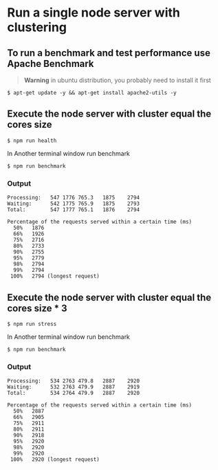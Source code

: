 # Run a single node server with clustering

## To run a benchmark and test performance use Apache Benchmark
> **Warning**
> in ubuntu distribution, you probably need to install it first
```
$ apt-get update -y && apt-get install apache2-utils -y
```

## Execute the node server with cluster equal the cores size
```
$ npm run health
```
In Another terminal window run benchmark
```
$ npm run benchmark
```

### Output
```
Processing:   547 1776 765.3   1875    2794
Waiting:      542 1775 765.9   1875    2793
Total:        547 1777 765.1   1876    2794

Percentage of the requests served within a certain time (ms)
  50%   1876
  66%   1926
  75%   2716
  80%   2733
  90%   2755
  95%   2779
  98%   2794
  99%   2794
 100%   2794 (longest request)
```

## Execute the node server with cluster equal the cores size * 3
```
$ npm run stress
```
In Another terminal window run benchmark
```
$ npm run benchmark
```

### Output
```
Processing:   534 2763 479.8   2887    2920
Waiting:      532 2763 479.9   2887    2919
Total:        534 2764 479.9   2887    2920

Percentage of the requests served within a certain time (ms)
  50%   2887
  66%   2905
  75%   2911
  80%   2911
  90%   2918
  95%   2920
  98%   2920
  99%   2920
 100%   2920 (longest request)
```